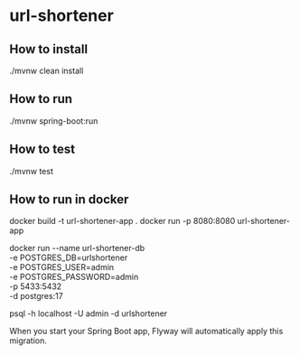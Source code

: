 # url-shortener

## How to install

./mvnw clean install

## How to run

./mvnw spring-boot:run

## How to test
./mvnw test

## How to run in docker

docker build -t url-shortener-app .
docker run -p 8080:8080 url-shortener-app

docker run --name url-shortener-db \
-e POSTGRES_DB=urlshortener \
-e POSTGRES_USER=admin \
-e POSTGRES_PASSWORD=admin \
-p 5433:5432 \
-d postgres:17


psql -h localhost -U admin -d urlshortener


When you start your Spring Boot app, Flyway will automatically apply this migration.
